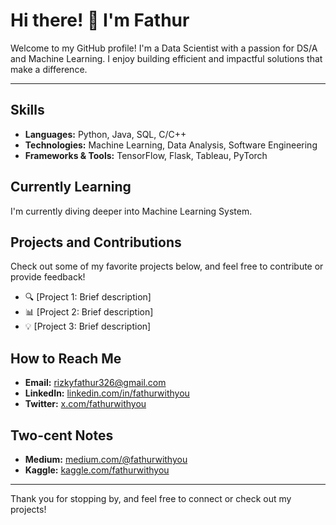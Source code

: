 # Hi there! 👋 I'm Fathur

Welcome to my GitHub profile! I'm a Data Scientist with a passion for DS/A and Machine Learning. I enjoy building efficient and impactful solutions that make a difference.

---

## Skills
- **Languages:** Python, Java, SQL, C/C++
- **Technologies:** Machine Learning, Data Analysis, Software Engineering
- **Frameworks & Tools:** TensorFlow, Flask, Tableau, PyTorch

## Currently Learning
I'm currently diving deeper into Machine Learning System.

## Projects and Contributions
Check out some of my favorite projects below, and feel free to contribute or provide feedback!

- 🔍 [Project 1: Brief description]
- 📊 [Project 2: Brief description]
- 💡 [Project 3: Brief description]

## How to Reach Me
- **Email:** rizkyfathur326@gmail.com
- **LinkedIn:** [linkedin.com/in/fathurwithyou](linkedin.com/in/fathurwithyou)
- **Twitter:** [x.com/fathurwithyou](x.com/fathurwithyou)

## Two-cent Notes
 - **Medium:** [medium.com/@fathurwithyou](medium.com/@fathurwithyou)
 - **Kaggle:** [kaggle.com/fathurwithyou](https://www.kaggle.com/fathurwithyou)

---

Thank you for stopping by, and feel free to connect or check out my projects!
